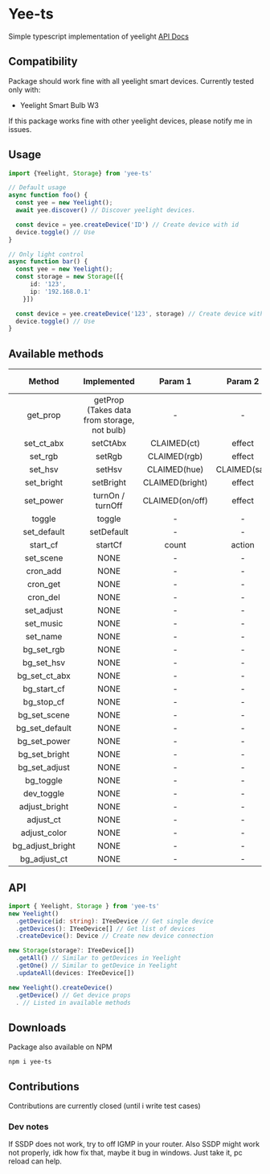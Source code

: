 # Yee-ts
Simple typescript implementation of yeelight [API Docs](https://www.yeelight.com/download/Yeelight_Inter-Operation_Spec.pdf)

## Compatibility
Package should work fine with all yeelight smart devices. Currently tested only with:
+ Yeelight Smart Bulb W3

If this package works fine with other yeelight devices, please notify me in issues.

## Usage
```ts
import {Yeelight, Storage} from 'yee-ts'

// Default usage
async function foo() {
  const yee = new Yeelight();
  await yee.discover() // Discover yeelight devices.

  const device = yee.createDevice('ID') // Create device with id
  device.toggle() // Use
}

// Only light control
async function bar() {
  const yee = new Yeelight();
  const storage = new Storage([{
      id: '123',
      ip: '192.168.0.1'
    }])

  const device = yee.createDevice('123', storage) // Create device with id
  device.toggle() // Use
}
```

## Available methods
| Method | Implemented | Param 1 | Param 2 | Param 3 | Param 4 |
| :---: | :---: | :---: | :---: | :---: | :---: |
| get_prop | getProp (Takes data from storage, not bulb) | - | - | - | - |
| set_ct_abx | setCtAbx | CLAIMED(ct) | effect | duration | - |
| set_rgb | setRgb | CLAIMED(rgb) | effect | duration | - |
| set_hsv | setHsv | CLAIMED(hue) | CLAIMED(sat) | effect | duration |
| set_bright | setBright | CLAIMED(bright) | effect | duration | - |
| set_power | turnOn / turnOff | CLAIMED(on/off) | effect | duration | mode |
| toggle | toggle | - | - | - | - |
| set_default | setDefault | - | - | - | - |
| start_cf | startCf | count | action | flow | - |
| set_scene | NONE | - | - | - | - |
| cron_add | NONE | - | - | - | - |
| cron_get | NONE | - | - | - | - |
| cron_del | NONE | - | - | - | - |
| set_adjust | NONE | - | - | - | - |
| set_music | NONE | - | - | - | - |
| set_name | NONE | - | - | - | - |
| bg_set_rgb | NONE | - | - | - | - |
| bg_set_hsv | NONE | - | - | - | - |
| bg_set_ct_abx | NONE | - | - | - | - |
| bg_start_cf | NONE | - | - | - | - |
| bg_stop_cf | NONE | - | - | - | - |
| bg_set_scene | NONE | - | - | - | - |
| bg_set_default | NONE | - | - | - | - |
| bg_set_power | NONE | - | - | - | - |
| bg_set_bright | NONE | - | - | - | - |
| bg_set_adjust | NONE | - | - | - | - |
| bg_toggle | NONE | - | - | - | - |
| dev_toggle | NONE | - | - | - | - |
| adjust_bright | NONE | - | - | - | - |
| adjust_ct | NONE | - | - | - | - |
| adjust_color | NONE | - | - | - | - |
| bg_adjust_bright | NONE | - | - | - | - |
| bg_adjust_ct | NONE | - | - | - | - |

## API
```ts
import { Yeelight, Storage } from 'yee-ts'
new Yeelight()
  .getDevice(id: string): IYeeDevice // Get single device
  .getDevices(): IYeeDevice[] // Get list of devices
  .createDevice(): Device // Create new device connection

new Storage(storage?: IYeeDevice[])
  .getAll() // Similar to getDevices in Yeelight
  .getOne() // Similar to getDevice in Yeelight
  .updateAll(devices: IYeeDevice[])

new Yeelight().createDevice()
  .getDevice() // Get device props
  . // Listed in available methods
```

## Downloads
Package also available on NPM
```
npm i yee-ts
```

## Contributions
Contributions are currently closed (until i write test cases)

### Dev notes
If SSDP does not work, try to off IGMP in your router. Also SSDP might work not properly, idk how fix that, maybe it bug in windows. Just take it, pc reload can help.
